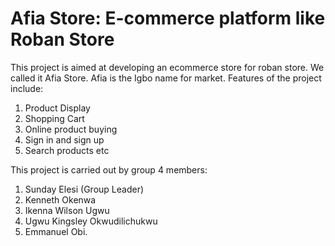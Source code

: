 # Afia Store: E-commerce platform like Roban Store

This project is aimed at developing an ecommerce store for roban store. We called it Afia Store. Afia is the Igbo name for market.
Features of the project include:
1. Product Display
2. Shopping Cart
3. Online product buying
4. Sign in and sign up
5. Search products
etc

This project is carried out by group 4 members:

1. Sunday Elesi (Group Leader)
2. Kenneth Okenwa
3. Ikenna Wilson Ugwu
4. Ugwu Kingsley Okwudilichukwu
5. Emmanuel Obi.

